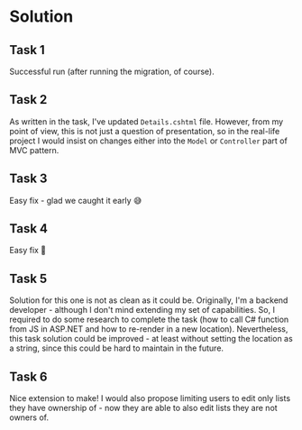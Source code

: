 # Solution

## Task 1
Successful run (after running the migration, of course).

## Task 2
As written in the task, I've updated `Details.cshtml` file. However, from my point of view, this is not just a question of presentation, so in the real-life project I would insist on changes either into the `Model` or `Controller` part of MVC pattern.

## Task 3
Easy fix - glad we caught it early 😅

## Task 4
Easy fix 💪

## Task 5
Solution for this one is not as clean as it could be. 
Originally, I'm a backend developer - although I don't mind extending my set of capabilities. So, I required to do some research to complete the task (how to call C# function from JS in ASP.NET and how to re-render in a new location).
Nevertheless, this task solution could be improved - at least without setting the location as a string, since this could be hard to maintain in the future.

## Task 6
Nice extension to make! I would also propose limiting users to edit only lists they have ownership of - now they are able to also edit lists they are not owners of.
